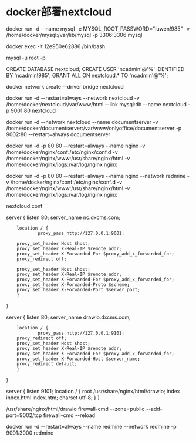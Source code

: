 # docker部署nextcloud

docker run -d --name mysql -e MYSQL_ROOT_PASSWORD="luwen\!985" -v /home/docker/mysql:/var/lib/mysql -p 3306:3306 mysql

docker exec -it 12e950e62886 /bin/bash

mysql -u root -p


CREATE DATABASE nextcloud;
CREATE USER 'ncadmin'@'%' IDENTIFIED BY 'ncadmin!985';
GRANT ALL ON nextcloud.* TO 'ncadmin'@'%';


docker network create --driver bridge nextcloud

docker run -d --restart=always --network nextcloud -v /home/docker/nextcloud:/var/www/html --link mysql:db --name nextcloud -p 9001:80 nextcloud


docker run -d --network nextcloud --name documentserver -v /home/docker/documentserver:/var/www/onlyoffice/documentserver -p 9002:80 --restart=always documentserver


docker run -d -p 80:80 --restart=always --name nginx -v /home/docker/nginx/conf:/etc/nginx/conf.d -v /home/docker/nginx/www:/usr/share/nginx/html -v /home/docker/nginx/logs:/var/log/nginx nginx


docker run -d -p 80:80 --restart=always --name nginx --network redmine -v /home/docker/nginx/conf:/etc/nginx/conf.d -v /home/docker/nginx/www:/usr/share/nginx/html -v /home/docker/nginx/logs:/var/log/nginx nginx

nextcloud.conf

server {
        listen 80;
        server_name nc.dxcms.com;

        location / {
                proxy_pass http://127.0.0.1:9001;
    
    	proxy_set_header Host $host;
    	proxy_set_header X-Real-IP $remote_addr;
    	proxy_set_header X-Forwarded-For $proxy_add_x_forwarded_for;
    	proxy_redirect off;
    
    	proxy_set_header Host $host;
    	proxy_set_header X-Real-IP $remote_addr;
    	proxy_set_header X-Forwarded-For $proxy_add_x_forwarded_for;
    	proxy_set_header X-Forwarded-Proto $scheme;
    	proxy_set_header X-Forwarded-Port $server_port;
        }
}

server {
        listen 80;
        server_name drawio.dxcms.com;

        location / {
                proxy_pass http://127.0.0.1:9101;
    	proxy_redirect off;
    	proxy_set_header Host $host;
    	proxy_set_header X-Real-IP $remote_addr;
    	proxy_set_header X-Forwarded-For $proxy_add_x_forwarded_for;
    	proxy_set_header X-Forwarded-Host $server_name;
    	proxy_redirect default;
        }
}

server {
        listen 9101;
        location / {
                root /usr/share/nginx/html/drawio;
                index index.html index.htm;
                charset utf-8;
        }
}

/usr/share/nginx/html/drawio
firewall-cmd --zone=public --add-port=9002/tcp
firewall-cmd --reload


docker run -d --restart=always --name redmine --network redmine -p 9001:3000 redmine
